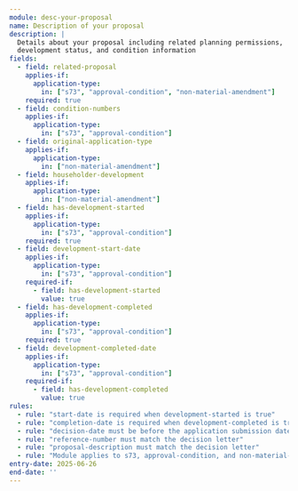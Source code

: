 ```yaml
---
module: desc-your-proposal
name: Description of your proposal
description: |
  Details about your proposal including related planning permissions, 
  development status, and condition information
fields:
  - field: related-proposal
    applies-if:
      application-type:
        in: ["s73", "approval-condition", "non-material-amendment"]
    required: true
  - field: condition-numbers
    applies-if:
      application-type:
        in: ["s73", "approval-condition"]
  - field: original-application-type
    applies-if:
      application-type:
        in: ["non-material-amendment"]
  - field: householder-development
    applies-if:
      application-type:
        in: ["non-material-amendment"]
  - field: has-development-started
    applies-if:
      application-type:
        in: ["s73", "approval-condition"]
    required: true
  - field: development-start-date
    applies-if:
      application-type:
        in: ["s73", "approval-condition"]
    required-if:
      - field: has-development-started
        value: true
  - field: has-development-completed
    applies-if:
      application-type:
        in: ["s73", "approval-condition"]
    required: true
  - field: development-completed-date
    applies-if:
      application-type:
        in: ["s73", "approval-condition"]
    required-if:
      - field: has-development-completed
        value: true
rules:
  - rule: "start-date is required when development-started is true"
  - rule: "completion-date is required when development-completed is true"
  - rule: "decision-date must be before the application submission date"
  - rule: "reference-number must match the decision letter"
  - rule: "proposal-description must match the decision letter"
  - rule: "Module applies to s73, approval-condition, and non-material-amendment application types"
entry-date: 2025-06-26
end-date: ''
---
```


